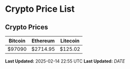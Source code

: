 # Crypto Price List

## Crypto Prices
| Bitcoin | Ethereum | Litecoin |
| ------- | -------- | -------- |
| $97090 | $2714.95 | $125.02 |
**Last Updated:** 2025-02-14 22:55 UTC
**Last Updated:** $DATE$
